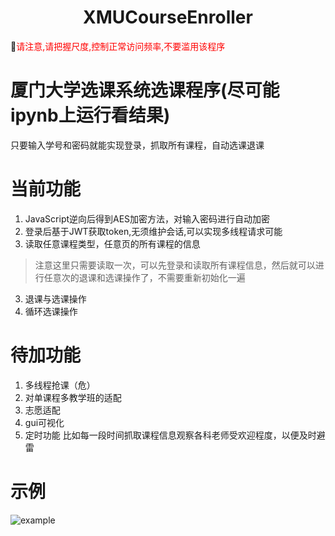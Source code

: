 <h1 align="center" style="text-align:center;">XMUCourseEnroller</h1>

🚩<span style="color:red;">请注意,请把握尺度,控制正常访问频率,不要滥用该程序</span>

# 厦门大学选课系统选课程序(尽可能ipynb上运行看结果)
只要输入学号和密码就能实现登录，抓取所有课程，自动选课退课

# 当前功能
1. JavaScript逆向后得到AES加密方法，对输入密码进行自动加密
1. 登录后基于JWT获取token,无须维护会话,可以实现多线程请求可能
2. 读取任意课程类型，任意页的所有课程的信息
> 注意这里只需要读取一次，可以先登录和读取所有课程信息，然后就可以进行任意次的退课和选课操作了，不需要重新初始化一遍
3. 退课与选课操作
4. 循环选课操作

# 待加功能
1. 多线程抢课（危）
2. 对单课程多教学班的适配
3. 志愿适配
4. gui可视化
5. 定时功能 比如每一段时间抓取课程信息观察各科老师受欢迎程度，以便及时避雷

# 示例

![example](images/show.gif)
